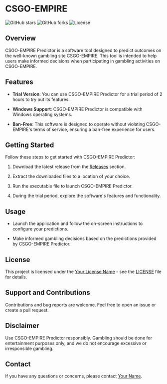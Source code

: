 # CSGO-EMPIRE

![GitHub stars](https://img.shields.io/github/stars/your-username/your-repo.svg?style=flat&logo=github)
![GitHub forks](https://img.shields.io/github/forks/your-username/your-repo.svg?style=flat&logo=github)
![License](https://img.shields.io/github/license/your-username/your-repo.svg?style=flat&logo=github)

## Overview

CSGO-EMPIRE Predictor is a software tool designed to predict outcomes on the well-known gambling site CSGO-EMPIRE. This tool is intended to help users make informed decisions when participating in gambling activities on CSGO-EMPIRE.

## Features

- **Trial Version**: You can use CSGO-EMPIRE Predictor for a trial period of 2 hours to try out its features.

- **Windows Support**: CSGO-EMPIRE Predictor is compatible with Windows operating systems.

- **Ban-Free**: This software is designed to operate without violating CSGO-EMPIRE's terms of service, ensuring a ban-free experience for users.

## Getting Started

Follow these steps to get started with CSGO-EMPIRE Predictor:

1. Download the latest release from the [Releases](https://github.com/your-username/your-repo/releases) section.

2. Extract the downloaded files to a location of your choice.

3. Run the executable file to launch CSGO-EMPIRE Predictor.

4. During the trial period, explore the software's features and functionality.

## Usage

- Launch the application and follow the on-screen instructions to configure your predictions.

- Make informed gambling decisions based on the predictions provided by CSGO-EMPIRE Predictor.

## License

This project is licensed under the [Your License Name](LICENSE) - see the [LICENSE](LICENSE) file for details.

## Support and Contributions

Contributions and bug reports are welcome. Feel free to open an issue or create a pull request.

## Disclaimer

Use CSGO-EMPIRE Predictor responsibly. Gambling should be done for entertainment purposes only, and we do not encourage excessive or irresponsible gambling.

## Contact

If you have any questions or concerns, please contact [Your Name](mailto:your@email.com).

